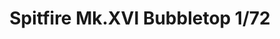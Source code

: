 ---
layout: product
title: "Spitfire Mk.XVI Bubbletop  1/72"
price: "1900" 
desc: "Maketa"
img_path: "/assets/img/70126.webp"
brand: "EDUARD"
available: true
special_offer: false
new: false
soon: false
cat: "010000"
subcat: "010400"
subsubcat: "00"
sifra: "70126"
popular: false
spec: false
---